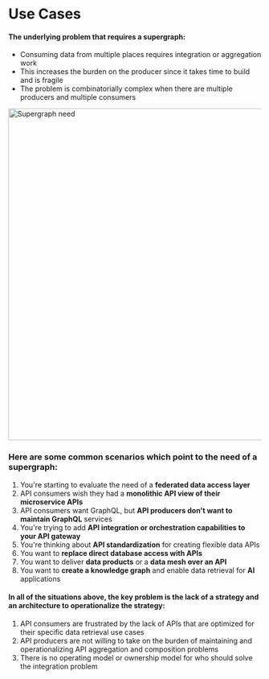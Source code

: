 # Use Cases

#### The underlying problem that requires a supergraph:
- Consuming data from multiple places requires integration or aggregation work
- This increases the burden on the producer since it takes time to build and is fragile
- The problem is combinatorially complex when there are multiple producers and multiple consumers

<img width="660" alt="Supergraph need" src="https://github.com/hasura/supergraph-io/assets/131160/2debe261-813a-4100-83dd-ef3efb8dc8d0">

### Here are some common scenarios which point to the need of a supergraph:
1. You're starting to evaluate the need of a **federated data access layer**
2. API consumers wish they had a **monolithic API view of their microservice APIs**
3. API consumers want GraphQL, but **API producers don't want to maintain GraphQL** services
5. You're trying to add **API integration or orchestration capabilities to your API gateway**
6. You're thinking about **API standardization** for creating flexible data APIs
7. You want to **replace direct database access with APIs**
8. You want to deliver **data products** or a **data mesh over an API**
9. You want to **create a knowledge graph** and enable data retrieval for **AI** applications

#### In all of the situations above, the key problem is the lack of a strategy and an architecture to operationalize the strategy:
1. API consumers are frustrated by the lack of APIs that are optimized for their specific data retrieval use cases
2. API producers are not willing to take on the burden of maintaining and operationalizing API aggregation and composition problems
3. There is no operating model or ownership model for who should solve the integration problem

